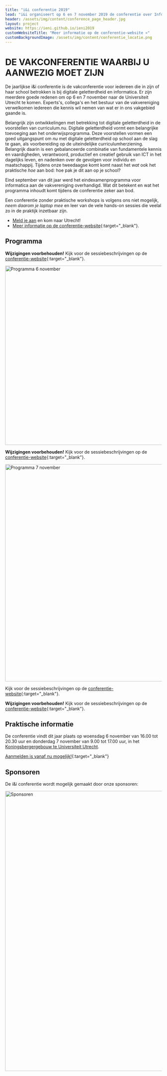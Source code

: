 ```yaml
---
title: "i&i conferentie 2019"
lead: "i&i organiseert op 6 en 7 november 2019 de conferentie over Informatica en Digitale Geletterdheid"
header: /assets/img/content/conference_page_header.jpg
layout: project
website: https://ieni.github.io/ieni2019
customWebsiteTitle: "Meer informatie op de conferentie-website »"
customBackgroundImage: /assets/img/content/conferentie_locatie.png
---
```


# DE VAKCONFERENTIE WAARBIJ U AANWEZIG MOET ZIJN

De jaarlijkse i&i conferentie is de vakconferentie voor iedereen die in zijn of haar school betrokken is bij digitale geletterdheid en informatica.
Er zijn meerdere goede redenen om op 6 en 7 november naar de Universiteit Utrecht te komen. Experts's, collega's en het bestuur van de vakvereniging verwelkomen iedereen die kennis wil nemen van wat er in ons vakgebied gaande is.

Belangrijk zijn ontwikkelingen met betrekking tot digitale geletterdheid in de voorstellen van curriculum.nu.
Digitale geletterdheid vormt een belangrijke toevoeging aan het onderwijsprogramma.
Deze voorstellen vormen een goed uitgangspunt om *nu* met digitale geletterdheid op school aan de slag te gaan,
als voorbereiding op de uiteindelijke curriculumherziening.
Belangrijk daarin is een gebalanceerde combinatie van fundamentele kennis en vaardigheden, verantwoord, productief en creatief gebruik van ICT in het dagelijks leven, en nadenken over de gevolgen voor individu en maatschappij.
Tijdens onze tweedaagse komt komt naast het *wat* ook het praktische *hoe* aan bod: hoe pak je dit aan op je school?

Eind september van dit jaar werd het eindexamenprogramma voor informatica aan de vakvereniging overhandigd.
Wat dit betekent en wat het programma inhoudt komt tijdens de conferentie zeker aan bod.

Een conferentie zonder praktische workshops is volgens ons niet mogelijk, *neem daarom je laptop mee* en leer van de vele hands-on sessies die veelal zo in de praktijk inzetbaar zijn.

* [Meld je aan](https://www.smink-registratie.nl/ieni/) en kom naar Utrecht!
* [Meer informatie op de conferentie-website](https://ieni.github.io/ieni2019/){:target="_blank"}.

## Programma

**Wijzigingen voorbehouden!** Kijk voor de sessiebeschrijvingen op de [conferentie-website](https://ieni.github.io/ieni2019){:target="_blank"}.

  <img src="{{'/assets/img/content/ieni2019-6nov.png' | relative_url}}" alt="Programma 6 november" height="576" width="929">

**Wijzigingen voorbehouden!** Kijk voor de sessiebeschrijvingen op de [conferentie-website](https://ieni.github.io/ieni2019){:target="_blank"}.

  <img src="{{'/assets/img/content/ieni2019-7nov.png' | relative_url}}" alt="Programma 7 november" height="698" width="969">

Kijk voor de sessiebeschrijvingen op de [conferentie-website](https://ieni.github.io/ieni2019){:target="_blank"}.

**Wijzigingen voorbehouden!** Kijk voor de sessiebeschrijvingen op de [conferentie-website](https://ieni.github.io/ieni2019){:target="_blank"}.

## Praktische informatie
De conferentie vindt dit jaar plaats op woensdag 6 november van 16.00 tot 20.30 uur en donderdag 7 november van 9.00 tot 17.00 uur, in het [Koningsbergergebouw te Universiteit Utrecht](https://goo.gl/maps/7CdkZcuYwsL2).

[Aanmelden is vanaf nu mogelijk!](https://www.smink-registratie.nl/ieni/){:target="_blank"}

## Sponsoren

De i&i conferentie wordt mogelijk gemaakt door onze sponsoren:

<img src="{{'/assets/img/content/ieni2019-sponsoren.jpg' | relative_url}}" alt="Sponsoren" width="900">
